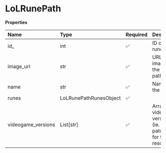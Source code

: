 # LoLRunePath

**Properties**

| Name               | Type                   | Required | Description                                                     |
| :----------------- | :--------------------- | :------- | :-------------------------------------------------------------- |
| id\_               | int                    | ✅       | ID of the rune path                                             |
| image_url          | str                    | ✅       | URL to an image of the rune path                                |
| name               | str                    | ✅       | Name of the rune                                                |
| runes              | LoLRunePathRunesObject | ✅       |                                                                 |
| videogame_versions | List[str]              | ✅       | Array of of video game versions (ie. patches) for this resource |

<!-- This file was generated by liblab | https://liblab.com/ -->
